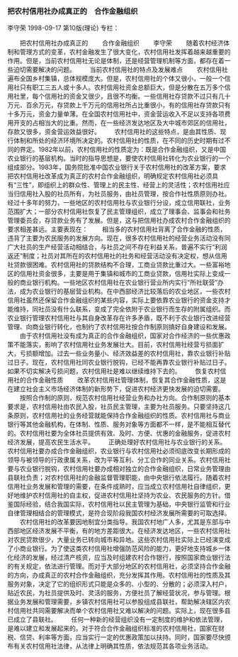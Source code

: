 ### 把农村信用社办成真正的　合作金融组织
李守荣
1998-09-17
第10版(理论)
专栏：

　　把农村信用社办成真正的
　　合作金融组织
　　李守荣
　　随着农村经济体制和管理方式的变革，农村金融发生了很大变化，农村信用社发挥着越来越重要的作用。但是，当前农村信用社无论是体制，还是经营管理机制等方面，都存在着一些迫切需要解决的问题。
　　当前农村信用社的特点及发展难点
　　农村信用社遍布全国乡村集镇，总体规模庞大。但是，农村信用社的个体又很小，一般一个信用社只有职工三五人或十多人。农村信用社资金总额巨大，但是分散在五万多个信用社里，每个信用社的资金又很少，且很不均衡。一些信用社存贷款不过只有几十万元、百余万元，存贷款上千万元的信用社所占比重很小，有的信用社存贷款只有十多万元，资金力量单薄。在全国农村信用社中，资金营运收入不足以支持各项费用开支的占相当大的比重。然而，在一些经济发达地区及大中城市郊区的信用社，存款又很多，资金营运效益很好。
　　农村信用社的这些特点，是由其性质、现行体制和所处的经济环境所决定的。农村信用社的性质，在不同的历史时期有过不同的界定。1982年以前，农村信用社的性质定为：既是合作金融组织，又是中国农业银行的基层机构。当时的指导思想是，要使农村信用社转化为农业银行的一个组成部分。1983年，国务院批准中国农业银行关于农村信用社的改革方案，要求把农村信用社改革成为真正的农村合作金融组织，明确规定农村信用社必须具有“三性”，即组织上的群众性、管理上的民主性、经营上的灵活性；农村信用社应当归信用社入股的社员所有，为社员服务，由社员管理，按合作社性质原则办社。经过十多年的努力，一些地区的农村信用社与农业银行分设，成立信用联社，业务范围扩大；一部分农村信用社恢复了民主管理组织，成立了理事会、监事会和社务管理委员会，存贷款业务有了发展。但是，这与把信用社办成农村合作金融组织的要求相差甚远。主要表现在：
　　相当多的农村信用社背离了合作金融的性质，违背了主要为农民服务的发展方向。现在，很多农村信用社的经营业务活动没有同广大社员的生产经营活动相结合，与社员之间不存在利益关系，普遍不实行“利润返还”制度；社员对其所在的农村信用社的社务和经营活动没有决定权，想从信用社贷款很困难。农村信用社的贷款结构不合理，工商业贷款比重过大。一些富裕地区的信用社资金很多，主要是用于集镇和城市的工商业贷款，信用社实际上变成一般的商业银行机构。一些地区农村信用社在农业银行营业所内实行“所社联营”办法，成为农业银行的基层营业机构。在中西部经济比较落后的农业地区，一些农村信用社虽然还保留合作金融组织的某些内容，实际上要依靠农业银行的资金支持才能维持，同社员没有什么联系，变成了完全依附于农业银行而生存的附属组织。而农业银行管理农村信用社与其自身改革存在许多矛盾，既不利于农业银行改进经营管理、向商业银行转化，也制约了农村信用社按合作制原则搞好自身建设和发展。
　　由于农村信用社没有成为真正的合作金融组织，国家对合作经济的一些优惠政策不能落实，影响了农村信用社业务发展壮大。目前，农村信用社经营亏损面扩大，亏损额增加。过去一些业务量小、经济效益差的农村信用社，靠农业银行补贴过日子。现在，农村信用社同农业银行脱钩，已经不能再靠农业银行补贴过日子。如果不切实解决亏损问题，农村信用社是难以继续维持下去的。
　　恢复农村信用社的合作金融性质
　　改革农村信用社管理体制，恢复其合作金融性质，这是在建立社会主义市场经济体制的新形势下，促进农村经济更快发展的迫切需要。
　　按照合作制的原则，规范农村信用社经营业务和办社方向。合作制原则的基本要求是，农村信用社由农民入股，社员民主管理，主要为社员服务。只要坚持这几条原则，农村信用社的业务经营就能保持合作金融组织的性质。农村信用社与商业银行等其他金融机构，在体制、性质、服务对象等方面都不一样，是不能相互替代的。农村信用社要为全体社员提供有效、及时、方便、优惠的金融服务，促进农村经济发展，提高农民生活水平。
　　正确处理好农村信用社与农业银行的关系。农村信用社要办成合作金融组织，农业银行与农村信用社必须彻底改变长期形成的领导与被领导的行政隶属关系，改为平等互利、分工合作的同业关系。农村信用社要与农业银行脱钩，农村信用社要办成相对独立的合作金融组织，日常业务管理由县联社负责；对农村信用社的金融监督管理职能，由中央银行依法履行。随着农村信用社业务发展和管理的需要，在条件成熟时，应当成立农村信用社自律组织，更好地维护农村信用社的自主权，促进农村信用社坚持为农业、农民服务的方针。借鉴国际经验，结合我国实际，农村信用社以民主管理为基础，中央银行监管和行业自律管理相结合的管理模式，是符合现阶段我国农村经济发展所需要的可取选择。
　　农村信用社的改革要因地制宜分类指导。我国农村地广人多，尤其是东部与中西部地区经济发展不平衡，有的地方差距很大。在经济发达地区，一些农村信用社对农民贷款很少，大量业务已转向城市和异地。这些农村信用社实际上已经演变成了小商业银行。为了使这类农村信用社增强防范风险的能力，更好地支持城乡一体化经济的发展，经过清产核资，应当及时组建农村合作银行，按照国家商业银行法的有关规定，依法进行管理。而对于大部分地区的农村信用社，必须坚持合作金融的方向，办成真正的农村合作金融组织，充分发挥其作用。农村信用社的性质及其服务对象，决定了它的组织形式只能是众多的、小型的、分散的；必须深入村户，贴近农民，为社员提供及时、灵活的服务，方便社员了解经营状况，参与管理。根据业务发展和管理需要，乡镇农村信用社可以参股组成县联社，帮助解决辖区内农村信用社共同需要解决而单个农村信用社又难以解决的问题。实际上，现在很多县已成立了县联社。
　　任何一种新的经营组织没有一定制度的维护和依法管理，是难以建立和发展起来的。对于符合合作金融组织标准的农村信用社，国家在财税、信贷、利率等方面，应当实行一定的优惠政策加以扶持。同时，国家要尽快颁布有关农村信用社法律，从法律上明确其性质，依法规范其各项业务活动。
